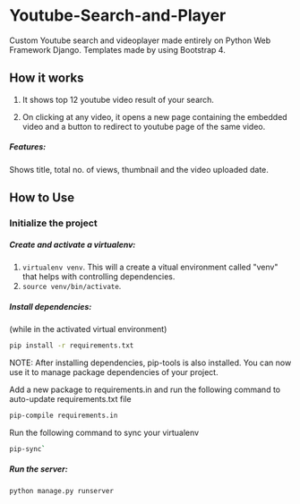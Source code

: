 # Youtube-Search-and-Player
Custom Youtube search and videoplayer made entirely on Python Web Framework Django. Templates made by using Bootstrap 4.

## How it works

1. It shows top 12 youtube video result of your search. 

2. On clicking at any video, it opens a new page containing the embedded video and a button to redirect to youtube page of the same video.

##### Features:

Shows title, total no. of views, thumbnail and the video uploaded date.

## How to Use

### Initialize the project

##### Create and activate a virtualenv:

1. `virtualenv venv`. This will a create a vitual environment called "venv" that helps with controlling dependencies.
2. `source venv/bin/activate`. 


##### Install dependencies:

(while in the activated virtual environment)
```bash
pip install -r requirements.txt
```
NOTE: After installing dependencies, pip-tools is also installed. You can now use it to manage package dependencies of your project.

Add a new package to requirements.in and run the following command to auto-update requirements.txt file
```bash
pip-compile requirements.in
```

Run the following command to sync your virtualenv
```bash
pip-sync`
```

##### Run the server:
```bash
python manage.py runserver
```
